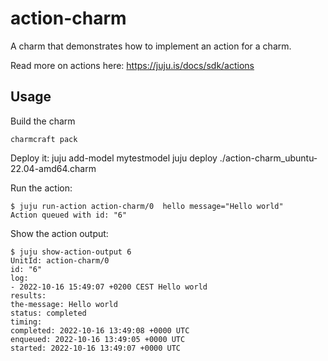 # action-charm

A charm that demonstrates how to implement an action for a charm.

Read more on actions here: https://juju.is/docs/sdk/actions

## Usage
Build the charm

    charmcraft pack

Deploy it:
    juju add-model mytestmodel
    juju deploy ./action-charm_ubuntu-22.04-amd64.charm  

Run the action:

    $ juju run-action action-charm/0  hello message="Hello world" 
    Action queued with id: "6"
    
Show the action output:

    $ juju show-action-output 6
    UnitId: action-charm/0
    id: "6"
    log:
    - 2022-10-16 15:49:07 +0200 CEST Hello world
    results:
    the-message: Hello world
    status: completed
    timing:
    completed: 2022-10-16 13:49:08 +0000 UTC
    enqueued: 2022-10-16 13:49:05 +0000 UTC
    started: 2022-10-16 13:49:07 +0000 UTC